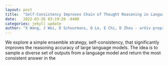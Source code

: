 ```yaml
---
layout: post
title:  "Self-Consistency Improves Chain of Thought Reasoning in Language Models"
date:   2022-03-26 03:19:20 -0400
categories: jekyll update
author: "X Wang, J Wei, D Schuurmans, Q Le, E Chi, D Zhou - arXiv preprint arXiv:2203.11171, 2022"
---
```

We explore a simple ensemble strategy, self-consistency, that significantly improves the reasoning accuracy of large language models. The idea is to sample a diverse set of outputs from a language model and return the most consistent answer in the